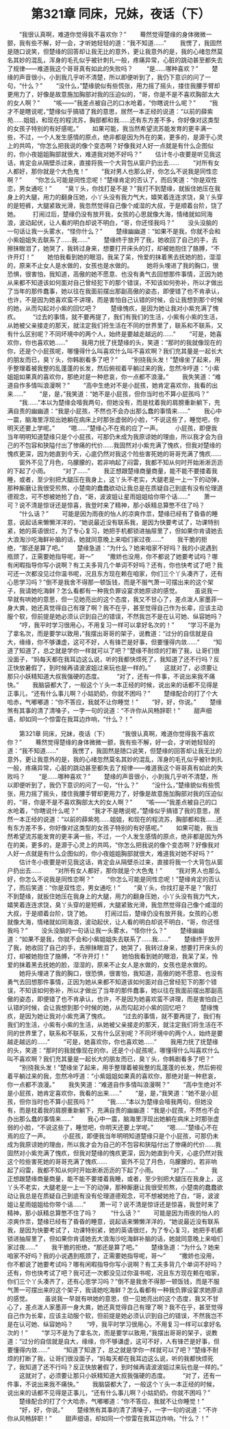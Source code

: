# 　　第321章 同床，兄妹，夜话（下）
　　“我很认真啊，难道你觉得我不喜欢你？”
　　蓦然觉得楚缘的身体微微一颤，我有些不解，好一会，才听她轻轻的道：“我不知道……”
　　我愣了，我固然是随口说笑，但楚缘的回答却让我无比的意外，更让我意外的是，我的心绪忽然莫名其妙的混乱，浑身的毛孔似乎被针刺扎一般，疼痛异常，心脏的跳动甚至都失去了规律——难道我这个哥哥真有如此的失败吗？
　　“是……哪种喜欢？”
　　楚缘的声音很小，小到我几乎听不清楚，所以即便听到了，我仍下意识的问了一句，“什么？”
　　“没什么，”楚缘貌似有些慌张，用力摇了摇头，搂住我腰手臂却更用力了，好像是故意施加胸部对我的压迫似的，“哥，你是不是不喜欢胸部太大的女人啊？”
　　“咳——”我差点被自己的口水呛着，“你瞎说什么呢？”
　　“我才不是瞎说呢，”楚缘似乎搞错了我的意思，居然一本正经的说道：“以前的薛紫苑……姐姐，和现在的程流苏，胸部都和我……还有东方差不多，你好像对这类型的女孩子特别的有好感呢。”
　　如果可能，我当然希望流苏能发育的更丰满一些，不过，一个人发生感情的原点，绝非都是因为外在的美，更多的，是源于心灵上的共鸣，“你怎么把我说的像个变态啊？好像我对人好一点就是有什么企图似的，你小夜姐姐胸部就很大，难道我对她不好吗？”
　　估计冬小夜要是听见我这话，肯定会从隔壁杀过来，直接将我一个大背包从窗户扔出去……
　　“对所有女人都好，那你就是个大色鬼！”
　　“我对男人也那么好，你怎么不说我是同性恋啊？”
　　“你怎么可能是同性恋呢！”楚缘肯定的否认了，而后笑道：“你是双性恋，男女通吃！”
　　“臭丫头，你找打是不是？”我打不到楚缘，就扳住她压在我身上的大腿，用力的翻身压她，小丫头没有我力气大，嬉笑着连连求饶，臭丫头穿的是短裤，大腿紧致光滑，我忽然觉得自己像个咸湿的大叔，于是顺着台阶，饶了她。
　　打闹过后，楚缘仍没有放开我，女孩的心思就像大海，情绪就如同海浪，波动起伏，让人看的明白却说不明白，“哥，你还怪我吗？”
　　没头没脑的一句话让我一头雾水，“怪你什么？”
　　楚缘幽幽道：“如果不是我，你就不会和小紫姐姐失去联系了……我……”
　　楚缘终于放开了我，她收回了自己的手，去擦抹眼泪了，她哭了，我转过身来，想要打开床头的灯，却被她抱住了胳膊，“不许开灯！”
　　她怕我看到她的眼泪，我呆了呆，怜爱的抹着黑去抚她的脸，湿湿的，原来不止女人是水做的，女孩也是水做的。
　　她将头埋进了我的胸口，很恐惧，很害怕，我知道，高傲的她不愿意、也没有勇气去回想那件事情，正因为她从来都不知道该如何面对自己曾经犯下的那个错误，不知该如何弥补，所以才做出了当年的那件蠢事，她以往在我面前摆出那副高傲的姿态，即便错了也不肯承认，也许，不是因为她喜欢蛮不讲理，而是害怕自己认错的时候，会让我想到那个时候的她，从而勾起对小紫的回忆吧？
　　楚缘愧疚，是因为她让我对小紫充满了愧疚。
　　“过去的事情，就不要再提了，我们有我们的生活，小紫有小紫的生活，从她被父亲接走的那天，就注定我们将生活在不同的世界里了，联系和不联系，又有什么区别呢？不同坏境中的两个人，始终是要越走越远的……”
　　“可是，她喜欢你，你也喜欢她……”
　　我用力抚了抚楚缘的头，笑道：“那时的我就像现在的你，还是个小屁孩呢，哪懂得什么叫喜欢什么叫不喜欢啊？我们充其量是一起长大的朋友而已，臭丫头，你韩剧看多了吧？”
　　“别挠我头发！”楚缘坐了起来，用手整理着被我整的乱蓬蓬的长发，然后俯视着平躺过来的我，忽然冷哼道：“小紫姐姐如果真的喜欢你，那绝对是一种悲哀，你一点都不浪漫。”
　　我失笑道：“难道自作多情叫浪漫啊？”
　　“高中生绝对不是小屁孩，她肯定喜欢你，我看的出来……”
　　“是，是，”我笑道：“她不是小屁孩，但你当时也不算小屁孩吗？”
　　“我……”本以为楚缘会噎我两句，但她没有，而是枕着我的肩膀重新躺下，充满自责的幽幽道：“我是小屁孩，不然也不会办出那么蠢的事情来……”
　　我心中一震，脑海里浮现出她躺在病床上时那张虚弱的小脸，“不说这些了，睡觉吧，你明天还要上学呢。”
　　“嗯……”楚缘心不在焉的应了一声。
　　小屁孩，即便我当年明明知道楚缘只是个小屁孩，可那仍未成为我原谅她的理由，所以我才会为自己的不包容和狭隘付出了惨痛的代价……我固然对小紫充满了愧疚，但我对楚缘的愧疚更深，因为她直到今天，心底仍然对我这个险些害死她的哥哥充满了愧疚……
　　窗外不见了月色，乌朦朦的，若非响起了闷雷，我都不知从何时开始淅淅沥沥的下起了小雨。
　　“对了……”
　　我正想跟楚缘商量商量，能不能不要搂着我睡，或者，至少别把大腿压在我身上，这丫头不老实，大腿老是一上一下的动弹，那种厮磨让我很受煎熬，小楚南的蠢蠢欲动让我总是在质疑自己到底有没有伦理道德观念，可不想被她抢了白，“哥，波波姐让星雨姐姐给你带个话……”
　　萧一可？说不清是惊讶还是惊喜，我登时来了精神，那小妖精总算憋不住了吗？
　　“什么话？”
　　可能是因为雨夜的怡人的凉爽作祟，楚缘已经有了昏昏的睡意，说起话来懒懒洋洋的，“她说最近没有联系我，是因为快要考试了，功课特别紧，她的英语很烂，为了专心复习，她把手机都锁进抽屉里了，但如果你肯请她去大浪淘沙吃海鲜补脑的话，她就同意晚上来咱们家过夜……”
　　我干脆的拒绝，“那还是算了吧。”
　　楚缘急道：“为什么？她来咱家不好吗？我的小说遇到瓶颈了，正需要她指导呢，哥～”
　　“撒娇也没用，你不都说了她要考试吗？哪有闲暇指导你写小说啊？有工夫多背几个单词不好吗？还有，你也快考试了吧？我可还一次都没见过你温书呢，况且东方现在赖在咱家，你们三个丫头凑齐了，还有心思学习吗？”倒不是我舍不得那一顿饭钱，而是不服气萧一可摆出来的这个架子，我请她吃海鲜？怎么看都有一种我负罪设宴求她原谅的感觉。
　　虽说我一早就有哄她的意思，但一见她亮出的这个态度，我又不甘心了，差点泼人家墨菲一身大粪，她还真觉得自己有理了啊？我不在乎，甚至觉得自己作为长辈，应该主动服个软，但前提是她必须认识到自己的错误，不然我岂不是在认可她、纵容她吗？
　　“哼，我平时学习很用心，不用复习一样可以拿好名次的！”
　　“学习不是为了拿名次，而是要学以致用，”我摆出哥哥的架子，说教道：“过分的自信就是自大，缘缘，你不够谦虚，这可不好，人有锋芒是好事，但要懂得内敛……”
　　“知道了知道了，总之就是学你一样就可以了吧？”楚缘不耐烦的打断了我，让哥们很没面子，“妈每天都在我耳边这么说，听的我都快烦死了，我知道了还不行吗？反正快放暑假了，到时候再请波波姐过来玩也是一样的。”
　　这就对了，必须要让那只小妖精知道大叔我强硬的态度。
　　“对了，还有一件事，不说出来我不痛快。”
　　我脑袋都大了，一般这个丫头一本正经的时候，说出来的话都不见得是正事儿，“还有什么事儿啊？小姑奶奶，你就不困吗？”
　　楚缘配合的打了个大哈赤，气嘟嘟道：“你不答应，我就不让你睡觉！”
　　“好，好，你说。”
　　楚缘煞有其事的清了清嗓子，一字一句的说道：“不许你从风畅辞职！”
　　甜声细语，却如同一个惊雷在我耳边炸响，“什么？！”

　　第321章 同床，兄妹，夜话（下）
　　“我很认真啊，难道你觉得我不喜欢你？”
　　蓦然觉得楚缘的身体微微一颤，我有些不解，好一会，才听她轻轻的道：“我不知道……”
　　我愣了，我固然是随口说笑，但楚缘的回答却让我无比的意外，更让我意外的是，我的心绪忽然莫名其妙的混乱，浑身的毛孔似乎被针刺扎一般，疼痛异常，心脏的跳动甚至都失去了规律——难道我这个哥哥真有如此的失败吗？
　　“是……哪种喜欢？”
　　楚缘的声音很小，小到我几乎听不清楚，所以即便听到了，我仍下意识的问了一句，“什么？”
　　“没什么，”楚缘貌似有些慌张，用力摇了摇头，搂住我腰手臂却更用力了，好像是故意施加胸部对我的压迫似的，“哥，你是不是不喜欢胸部太大的女人啊？”
　　“咳——”我差点被自己的口水呛着，“你瞎说什么呢？”
　　“我才不是瞎说呢，”楚缘似乎搞错了我的意思，居然一本正经的说道：“以前的薛紫苑……姐姐，和现在的程流苏，胸部都和我……还有东方差不多，你好像对这类型的女孩子特别的有好感呢。”
　　如果可能，我当然希望流苏能发育的更丰满一些，不过，一个人发生感情的原点，绝非都是因为外在的美，更多的，是源于心灵上的共鸣，“你怎么把我说的像个变态啊？好像我对人好一点就是有什么企图似的，你小夜姐姐胸部就很大，难道我对她不好吗？”
　　估计冬小夜要是听见我这话，肯定会从隔壁杀过来，直接将我一个大背包从窗户扔出去……
　　“对所有女人都好，那你就是个大色鬼！”
　　“我对男人也那么好，你怎么不说我是同性恋啊？”
　　“你怎么可能是同性恋呢！”楚缘肯定的否认了，而后笑道：“你是双性恋，男女通吃！”
　　“臭丫头，你找打是不是？”我打不到楚缘，就扳住她压在我身上的大腿，用力的翻身压她，小丫头没有我力气大，嬉笑着连连求饶，臭丫头穿的是短裤，大腿紧致光滑，我忽然觉得自己像个咸湿的大叔，于是顺着台阶，饶了她。
　　打闹过后，楚缘仍没有放开我，女孩的心思就像大海，情绪就如同海浪，波动起伏，让人看的明白却说不明白，“哥，你还怪我吗？”
　　没头没脑的一句话让我一头雾水，“怪你什么？”
　　楚缘幽幽道：“如果不是我，你就不会和小紫姐姐失去联系了……我……”
　　楚缘终于放开了我，她收回了自己的手，去擦抹眼泪了，她哭了，我转过身来，想要打开床头的灯，却被她抱住了胳膊，“不许开灯！”
　　她怕我看到她的眼泪，我呆了呆，怜爱的抹着黑去抚她的脸，湿湿的，原来不止女人是水做的，女孩也是水做的。
　　她将头埋进了我的胸口，很恐惧，很害怕，我知道，高傲的她不愿意、也没有勇气去回想那件事情，正因为她从来都不知道该如何面对自己曾经犯下的那个错误，不知该如何弥补，所以才做出了当年的那件蠢事，她以往在我面前摆出那副高傲的姿态，即便错了也不肯承认，也许，不是因为她喜欢蛮不讲理，而是害怕自己认错的时候，会让我想到那个时候的她，从而勾起对小紫的回忆吧？
　　楚缘愧疚，是因为她让我对小紫充满了愧疚。
　　“过去的事情，就不要再提了，我们有我们的生活，小紫有小紫的生活，从她被父亲接走的那天，就注定我们将生活在不同的世界里了，联系和不联系，又有什么区别呢？不同坏境中的两个人，始终是要越走越远的……”
　　“可是，她喜欢你，你也喜欢她……”
　　我用力抚了抚楚缘的头，笑道：“那时的我就像现在的你，还是个小屁孩呢，哪懂得什么叫喜欢什么叫不喜欢啊？我们充其量是一起长大的朋友而已，臭丫头，你韩剧看多了吧？”
　　“别挠我头发！”楚缘坐了起来，用手整理着被我整的乱蓬蓬的长发，然后俯视着平躺过来的我，忽然冷哼道：“小紫姐姐如果真的喜欢你，那绝对是一种悲哀，你一点都不浪漫。”
　　我失笑道：“难道自作多情叫浪漫啊？”
　　“高中生绝对不是小屁孩，她肯定喜欢你，我看的出来……”
　　“是，是，”我笑道：“她不是小屁孩，但你当时也不算小屁孩吗？”
　　“我……”本以为楚缘会噎我两句，但她没有，而是枕着我的肩膀重新躺下，充满自责的幽幽道：“我是小屁孩，不然也不会办出那么蠢的事情来……”
　　我心中一震，脑海里浮现出她躺在病床上时那张虚弱的小脸，“不说这些了，睡觉吧，你明天还要上学呢。”
　　“嗯……”楚缘心不在焉的应了一声。
　　小屁孩，即便我当年明明知道楚缘只是个小屁孩，可那仍未成为我原谅她的理由，所以我才会为自己的不包容和狭隘付出了惨痛的代价……我固然对小紫充满了愧疚，但我对楚缘的愧疚更深，因为她直到今天，心底仍然对我这个险些害死她的哥哥充满了愧疚……
　　窗外不见了月色，乌朦朦的，若非响起了闷雷，我都不知从何时开始淅淅沥沥的下起了小雨。
　　“对了……”
　　我正想跟楚缘商量商量，能不能不要搂着我睡，或者，至少别把大腿压在我身上，这丫头不老实，大腿老是一上一下的动弹，那种厮磨让我很受煎熬，小楚南的蠢蠢欲动让我总是在质疑自己到底有没有伦理道德观念，可不想被她抢了白，“哥，波波姐让星雨姐姐给你带个话……”
　　萧一可？说不清是惊讶还是惊喜，我登时来了精神，那小妖精总算憋不住了吗？
　　“什么话？”
　　可能是因为雨夜的怡人的凉爽作祟，楚缘已经有了昏昏的睡意，说起话来懒懒洋洋的，“她说最近没有联系我，是因为快要考试了，功课特别紧，她的英语很烂，为了专心复习，她把手机都锁进抽屉里了，但如果你肯请她去大浪淘沙吃海鲜补脑的话，她就同意晚上来咱们家过夜……”
　　我干脆的拒绝，“那还是算了吧。”
　　楚缘急道：“为什么？她来咱家不好吗？我的小说遇到瓶颈了，正需要她指导呢，哥～”
　　“撒娇也没用，你不都说了她要考试吗？哪有闲暇指导你写小说啊？有工夫多背几个单词不好吗？还有，你也快考试了吧？我可还一次都没见过你温书呢，况且东方现在赖在咱家，你们三个丫头凑齐了，还有心思学习吗？”倒不是我舍不得那一顿饭钱，而是不服气萧一可摆出来的这个架子，我请她吃海鲜？怎么看都有一种我负罪设宴求她原谅的感觉。
　　虽说我一早就有哄她的意思，但一见她亮出的这个态度，我又不甘心了，差点泼人家墨菲一身大粪，她还真觉得自己有理了啊？我不在乎，甚至觉得自己作为长辈，应该主动服个软，但前提是她必须认识到自己的错误，不然我岂不是在认可她、纵容她吗？
　　“哼，我平时学习很用心，不用复习一样可以拿好名次的！”
　　“学习不是为了拿名次，而是要学以致用，”我摆出哥哥的架子，说教道：“过分的自信就是自大，缘缘，你不够谦虚，这可不好，人有锋芒是好事，但要懂得内敛……”
　　“知道了知道了，总之就是学你一样就可以了吧？”楚缘不耐烦的打断了我，让哥们很没面子，“妈每天都在我耳边这么说，听的我都快烦死了，我知道了还不行吗？反正快放暑假了，到时候再请波波姐过来玩也是一样的。”
　　这就对了，必须要让那只小妖精知道大叔我强硬的态度。
　　“对了，还有一件事，不说出来我不痛快。”
　　我脑袋都大了，一般这个丫头一本正经的时候，说出来的话都不见得是正事儿，“还有什么事儿啊？小姑奶奶，你就不困吗？”
　　楚缘配合的打了个大哈赤，气嘟嘟道：“你不答应，我就不让你睡觉！”
　　“好，好，你说。”
　　楚缘煞有其事的清了清嗓子，一字一句的说道：“不许你从风畅辞职！”
　　甜声细语，却如同一个惊雷在我耳边炸响，“什么？！”
